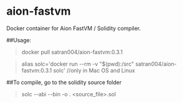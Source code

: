 # aion-fastvm
Docker container for Aion FastVM / Solidity compiler.

##Usage:

> docker pull satran004/aion-fastvm:0.3.1

> alias solc='docker run --rm -v "$(pwd):/src" satran004/aion-fastvm:0.3.1 solc'        //only in Mac OS and Linux


##To compile, go to the solidity source folder

> solc --abi --bin -o .  <source_file>.sol 
